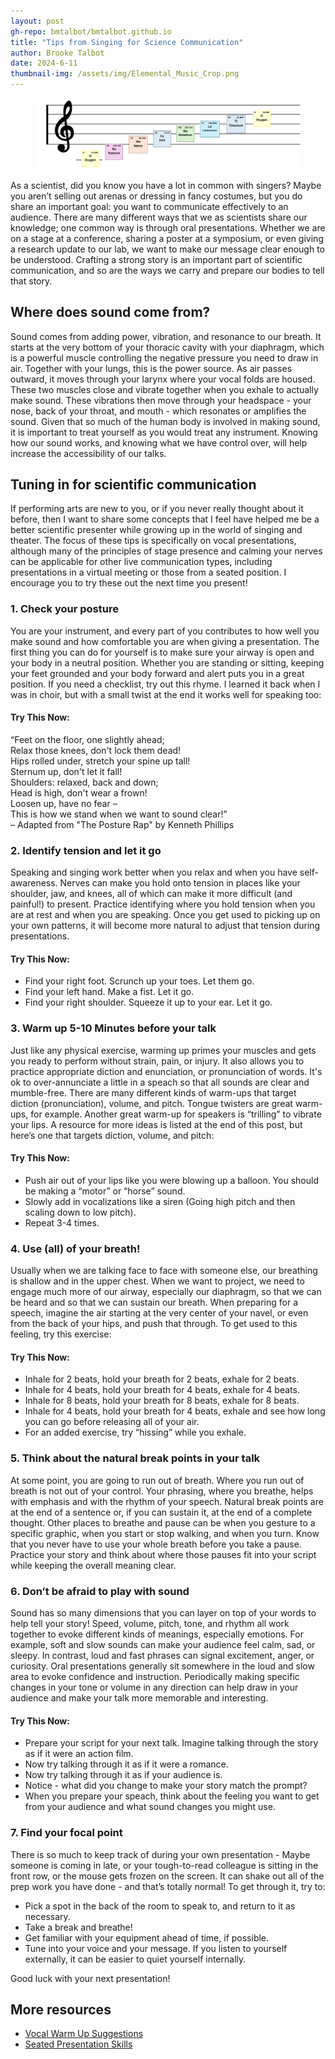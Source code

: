 ```yaml
---
layout: post
gh-repo: bmtalbot/bmtalbot.github.io
title: "Tips from Singing for Science Communication"
author: Brooke Talbot
date: 2024-6-11
thumbnail-img: /assets/img/Elemental_Music_Crop.png
---
```

<figure>
<img src="/assets/img/Elemental_Music.png" alt="A musical bar of a scale where each note is replaced with a symbol from the periodic table of elements"> 
</figure>
As a scientist, did you know you have a lot in common with singers? Maybe you aren’t selling out arenas or dressing in fancy costumes, but you do share an important goal: you want to communicate effectively to an audience. There are many different ways that we as scientists share our knowledge; one common way is through oral presentations. Whether we are on a stage at a conference, sharing a poster at a symposium, or even giving a research update to our lab, we want to make our message clear enough to be understood. Crafting a strong story is an important part of scientific communication, and so are the ways we carry and prepare our bodies to tell that story.

## Where does sound come from?

Sound comes from adding power, vibration, and resonance to our breath. It starts at the very bottom of your thoracic cavity with your diaphragm, which is a powerful muscle controlling the negative pressure you need to draw in air. Together with your lungs, this is the power source. As air passes outward, it moves through your larynx where your vocal folds are housed. These two muscles close and vibrate together when you exhale to actually make sound. These vibrations then move through your headspace - your nose, back of your throat, and mouth - which resonates or amplifies the sound. Given that so much of the human body is involved in making sound, it is important to treat yourself as you would treat any instrument. Knowing how our sound works, and knowing what we have control over, will help increase the accessibility of our talks.

## Tuning in for scientific communication

If performing arts are new to you, or if you never really thought about it before, then I want to share some concepts that I feel have helped me be a better scientific presenter while growing up in the world of singing and theater. The focus of these tips is specifically on vocal presentations, although many of the principles of stage presence and calming your nerves can be applicable for other live communication types, including presentations in a virtual meeting or those from a seated position. I encourage you to try these out the next time you present!

### 1. Check your posture

You are your instrument, and every part of you contributes to how well you make sound and how comfortable you are when giving a presentation. The first thing you can do for yourself is to make sure your airway is open and your body in a neutral position. Whether you are standing or sitting, keeping your feet grounded and your body forward and alert puts you in a great position. If you need a checklist, try out this rhyme. I learned it back when I was in choir, but with a small twist at the end it works well for speaking too:

#### Try This Now:
“Feet on the floor, one slightly ahead;  
Relax those knees, don't lock them dead!  
Hips rolled under, stretch your spine up tall!  
Sternum up, don't let it fall!  
Shoulders: relaxed, back and down;  
Head is high, don't wear a frown!  
Loosen up, have no fear –  
This is how we stand when we want to sound clear!”  
– Adapted from "The Posture Rap" by Kenneth Phillips

### 2. Identify tension and let it go

Speaking and singing work better when you relax and when you have self-awareness. Nerves can make you hold onto tension in places like your shoulder, jaw, and knees, all of which can make it more difficult (and painful!) to present. Practice identifying where you hold tension when you are at rest and when you are speaking. Once you get used to picking up on your own patterns, it will become more natural to adjust that tension during presentations.

#### Try This Now:
- Find your right foot. Scrunch up your toes. Let them go.
- Find your left hand. Make a fist. Let it go.
- Find your right shoulder. Squeeze it up to your ear. Let it go.

### 3. Warm up 5-10 Minutes before your talk

Just like any physical exercise, warming up primes your muscles and gets you ready to perform without strain, pain, or injury. It also allows you to practice appropriate diction and enunciation, or pronunciation of words. It's ok to over-annunciate a little in a speach so that all sounds are clear and mumble-free. There are many different kinds of warm-ups that target diction (pronunciation), volume, and pitch. Tongue twisters are great warm-ups, for example. Another great warm-up for speakers is “trilling” to vibrate your lips. A resource for more ideas is listed at the end of this post, but here’s one that targets diction, volume, and pitch:

#### Try This Now:
- Push air out of your lips like you were blowing up a balloon. You should be making a “motor” or “horse” sound.
- Slowly add in vocalizations like a siren (Going high pitch and then scaling down to low pitch).
- Repeat 3-4 times. 

### 4. Use (all) of your breath!

Usually when we are talking face to face with someone else, our breathing is shallow and in the upper chest. When we want to project, we need to engage much more of our airway, especially our diaphragm, so that we can be heard and so that we can sustain our breath. When preparing for a speech, imagine the air starting at the very center of your navel, or even from the back of your hips, and push that through. To get used to this feeling, try this exercise:

#### Try This Now:
- Inhale for 2 beats, hold your breath for 2 beats, exhale for 2 beats.
- Inhale for 4 beats, hold your breath for 4 beats, exhale for 4 beats.
- Inhale for 8 beats, hold your breath for 8 beats, exhale for 8 beats.
- Inhale for 4 beats, hold your breath for 4 beats, exhale and see how long you can go before releasing all of your air.
- For an added exercise, try “hissing” while you exhale.

### 5. Think about the natural break points in your talk

At some point, you are going to run out of breath. Where you run out of breath is not out of your control. Your phrasing, where you breathe, helps with emphasis and with the rhythm of your speech. Natural break points are at the end of a sentence or, if you can sustain it, at the end of a complete thought. Other places to breathe and pause can be when you gesture to a specific graphic, when you start or stop walking, and when you turn. Know that you never have to use your whole breath before you take a pause. Practice your story and think about where those pauses fit into your script while keeping the overall meaning clear.

### 6. Don’t be afraid to play with sound

Sound has so many dimensions that you can layer on top of your words to help tell your story! Speed, volume, pitch, tone, and rhythm all work together to evoke different kinds of meanings, especially emotions. For example, soft and slow sounds can make your audience feel calm, sad, or sleepy. In contrast, loud and fast phrases can signal excitement, anger, or curiosity. Oral presentations generally sit somewhere in the loud and slow area to evoke confidence and instruction. Periodically making specific changes in your tone or volume in any direction can help draw in your audience and make your talk more memorable and interesting.
#### Try This Now:
- Prepare your script for your next talk. Imagine talking through the story as if it were an action film.  
- Now try talking through it as if it were a romance. 
- Now try talking through it as if your audience is. 
- Notice - what did you change to make your story match the prompt?
- When you prepare your speach, think about the feeling you want to get from your audience and what sound changes you might use. 

### 7. Find your focal point

There is so much to keep track of during your own presentation - Maybe someone is coming in late, or your tough-to-read colleague is sitting in the front row, or the mouse gets frozen on the screen. It can shake out all of the prep work you have done - and that’s totally normal! To get through it, try to:
- Pick a spot in the back of the room to speak to, and return to it as necessary.
- Take a break and breathe!
- Get familiar with your equipment ahead of time, if possible.
- Tune into your voice and your message. If you listen to yourself externally, it can be easier to quiet yourself internally.

Good luck with your next presentation! 

## More resources 
- [Vocal Warm Up Suggestions](https://www.scienceofpeople.com/vocal-warm-ups/)
- [Seated Presentation Skills](https://voiceandspeech.com/portfolio-item/seated-presentation-skills-tips-for-presentation-from-a-chair/)
